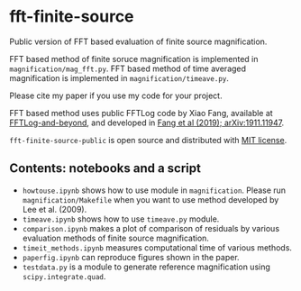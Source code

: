 # fft-finite-source
Public version of FFT based evaluation of finite source magnification.

FFT based method of finite soruce magnification is implemented in `magnification/mag_fft.py`. 
FFT based method of time averaged magnification is implemented in `magnification/timeave.py`.

Please cite my paper if you use my code for your project. 

FFT based method uses public FFTLog code by Xiao Fang, available at [FFTLog-and-beyond](https://github.com/xfangcosmo/FFTLog-and-beyond), and developed in [Fang et al (2019); arXiv:1911.11947](https://arxiv.org/abs/1911.11947).

`fft-finite-source-public` is open source and distributed with [MIT license](https://opensource.org/licenses/mit).

## Contents: notebooks and a script
- `howtouse.ipynb` shows how to use module in `magnification`. Please run `magnification/Makefile` when you want to use method developed by Lee et al. (2009).
- `timeave.ipynb` shows how to use `timeave.py` module.
- `comparison.ipynb` makes a plot of comparison of residuals by various evaluation methods of finite source magnification.
- `timeit_methods.ipynb` measures computational time of various methods.
- `paperfig.ipynb` can reproduce figures shown in the paper.
- `testdata.py` is a module to generate reference magnification using `scipy.integrate.quad`.
